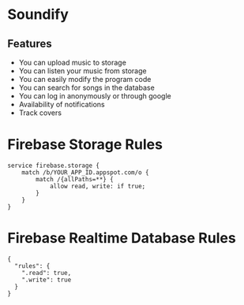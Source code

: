 # Soundify

## Features
- You can upload music to storage
- You can listen your music from storage
- You can easily modify the program code
- You can search for songs in the database
- You can log in anonymously or through google 
- Availability of notifications
- Track covers

# Firebase Storage Rules
```
service firebase.storage {
    match /b/YOUR_APP_ID.appspot.com/o {
        match /{allPaths=**} {
            allow read, write: if true;
        }
    }
}
```
# Firebase Realtime Database Rules
```
{
  "rules": {
    ".read": true,
    ".write": true
  }
}
```
